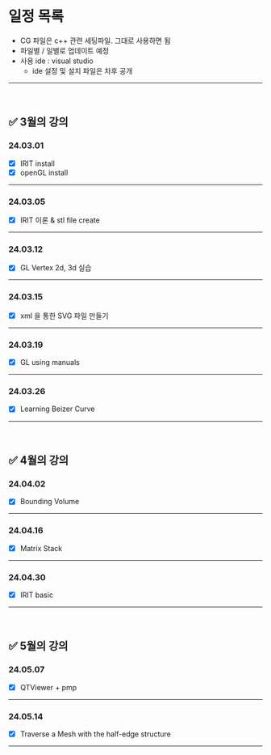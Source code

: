 # **일정 목록**

- CG 파일은 c++ 관련 세팅파일. 그대로 사용하면 됨
- 파일별 / 일별로 업데이트 예정
- 사용 ide : visual studio
    - ide 설정 및 설치 파일은 차후 공개

___

<br>

## ✅ 3월의 강의

### 24.03.01

- [x] IRIT install
- [x] openGL install
___

### 24.03.05

- [x] IRIT 이론 & stl file create

___

### 24.03.12

- [x] GL Vertex 2d, 3d 실습

___

### 24.03.15

- [x] xml 을 통한 SVG 파일 만들기

___

### 24.03.19

- [x] GL using manuals

___

### 24.03.26

- [x] Learning Beizer Curve 

___

<br>

## ✅ 4월의 강의

### 24.04.02

- [x] Bounding Volume

___

### 24.04.16

- [x] Matrix Stack

___ 

### 24.04.30

- [x] IRIT basic

___

<br>

## ✅ 5월의 강의

### 24.05.07

- [x] QTViewer + pmp

___

### 24.05.14

- [x] Traverse a Mesh with the half-edge structure

___
